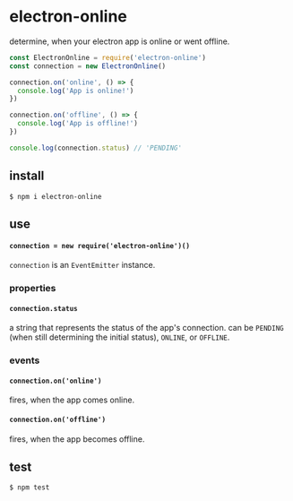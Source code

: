 # electron-online

determine, when your electron app is online or went offline.

``` js
const ElectronOnline = require('electron-online')
const connection = new ElectronOnline()

connection.on('online', () => {
  console.log('App is online!')
})

connection.on('offline', () => {
  console.log('App is offline!')
})

console.log(connection.status) // 'PENDING'
```

## install

```
$ npm i electron-online
```

## use
#### `connection = new require('electron-online')()`
`connection` is an `EventEmitter` instance.

### properties
#### `connection.status`
a string that represents the status of the app's connection. can be `PENDING`
(when still determining the initial status), `ONLINE`, or `OFFLINE`.

### events
#### `connection.on('online')`
fires, when the app comes online.

#### `connection.on('offline')`
fires, when the app becomes offline.

## test

```
$ npm test
```
